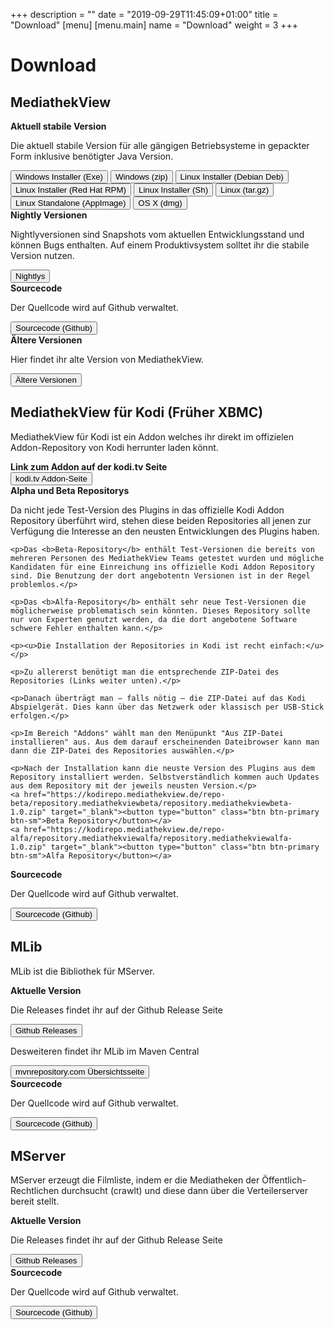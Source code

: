 +++
description = ""
date = "2019-09-29T11:45:09+01:00"
title = "Download"
[menu]
    [menu.main]
        name = "Download"
        weight = 3
+++

# Download

## MediathekView


<div class="panel panel-default">
  <div class="panel-heading"><b>Aktuell stabile Version</b></div>
  <div class="panel-body">
    <p>Die aktuell stabile Version für alle gängigen Betriebsysteme in gepackter Form inklusive benötigter Java Version.</p>
    <a href="https://download.mediathekview.de/stabil/MediathekView-latest-win.exe"><button type="button" class="btn btn-primary btn-sm">Windows Installer (Exe)</button></a>
    <a href="https://download.mediathekview.de/stabil/MediathekView-latest-win.zip"><button type="button" class="btn btn-primary btn-sm">Windows (zip)</button></a>
    <a href="https://download.mediathekview.de/stabil/MediathekView-latest-linux.deb"><button type="button" class="btn btn-primary btn-sm">Linux Installer (Debian Deb)</button></a>
    <a href="https://download.mediathekview.de/stabil/MediathekView-latest-linux.rpm"><button type="button" class="btn btn-primary btn-sm">Linux Installer (Red Hat RPM)</button></a>
    <a href="https://download.mediathekview.de/stabil/MediathekView-latest-linux.sh"><button type="button" class="btn btn-primary btn-sm">Linux Installer (Sh)</button></a>
    <a href="https://download.mediathekview.de/stabil/MediathekView-latest-linux.tar.gz"><button type="button" class="btn btn-primary btn-sm">Linux (tar.gz)</button></a>
    <a href="https://download.mediathekview.de/stabil/MediathekView-latest-linux.AppImage"><button type="button" class="btn btn-primary btn-sm">Linux Standalone (AppImage)</button></a>
    <a href="https://download.mediathekview.de/stabil/MediathekView-latest-mac.dmg"><button type="button" class="btn btn-primary btn-sm">OS X (dmg)</button></a>
  </div>
</div>

<div class="panel panel-default">
  <div class="panel-heading"><b>Nightly Versionen</b></div>
  <div class="panel-body">
    <p>Nightlyversionen sind Snapshots vom aktuellen Entwicklungsstand und können Bugs enthalten. Auf einem Produktivsystem solltet ihr die stabile Version nutzen.</p>
    <a href="https://download.mediathekview.de/unstabil/" target="_blank"><button type="button" class="btn btn-primary btn-sm">Nightlys</button></a>
  </div>
</div>

<div class="panel panel-default">
  <div class="panel-heading"><b>Sourcecode</b></div>
  <div class="panel-body">
    <p>Der Quellcode wird auf Github verwaltet.</p>
    <a href="https://github.com/mediathekview/MediathekView" target="_blank"><button type="button" class="btn btn-primary btn-sm">Sourcecode (Github)</button></a>
  </div>
</div>

<div class="panel panel-default">
  <div class="panel-heading"><b>Ältere Versionen</b></div>
  <div class="panel-body">
    <p>Hier findet ihr alte Version von MediathekView.</p>
    <a href="https://download.mediathekview.de/stabil/" target="_blank"><button type="button" class="btn btn-primary btn-sm">Ältere Versionen</button></a>
  </div>
</div>

## MediathekView für Kodi (Früher XBMC)

MediathekView für Kodi ist ein Addon welches ihr direkt im offizielen Addon-Repository von Kodi herrunter laden könnt.



<div class="panel panel-default">
  <div class="panel-heading"><b>Link zum Addon auf der kodi.tv Seite</b></div>
  <div class="panel-body">
    <a href="https://kodi.tv/addon/plugins-video-add-ons/mediathekview" target="_blank"><button type="button" class="btn btn-primary btn-sm">kodi.tv Addon-Seite</button></a>
  </div>
</div>

<div class="panel panel-default">
  <div class="panel-heading"><b>Alpha und Beta Repositorys</b></div>
  <div class="panel-body">
    <p>Da nicht jede Test-Version des Plugins in das offizielle Kodi Addon Repository überführt wird, stehen diese beiden Repositories all jenen zur Verfügung die Interesse an den neusten Entwicklungen des Plugins haben.</p>

    <p>Das <b>Beta-Repository</b> enthält Test-Versionen die bereits von mehreren Personen des MediathekView Teams getestet wurden und mögliche Kandidaten für eine Einreichung ins offizielle Kodi Addon Repository sind. Die Benutzung der dort angebotentn Versionen ist in der Regel problemlos.</p>

    <p>Das <b>Alfa-Repository</b> enthält sehr neue Test-Versionen die möglicherweise problematisch sein könnten. Dieses Repository sollte nur von Experten genutzt werden, da die dort angebotene Software schwere Fehler enthalten kann.</p>

    <p><u>Die Installation der Repositories in Kodi ist recht einfach:</u></p>

    <p>Zu allererst benötigt man die entsprechende ZIP-Datei des Repositories (Links weiter unten).</p>

    <p>Danach überträgt man – falls nötig – die ZIP-Datei auf das Kodi Abspielgerät. Dies kann über das Netzwerk oder klassisch per USB-Stick erfolgen.</p>

    <p>Im Bereich "Addons" wählt man den Menüpunkt "Aus ZIP-Datei installieren" aus. Aus dem darauf erscheinenden Dateibrowser kann man dann die ZIP-Datei des Repositories auswählen.</p>

    <p>Nach der Installation kann die neuste Version des Plugins aus dem Repository installiert werden. Selbstverständlich kommen auch Updates aus dem Repository mit der jeweils neusten Version.</p>
    <a href="https://kodirepo.mediathekview.de/repo-beta/repository.mediathekviewbeta/repository.mediathekviewbeta-1.0.zip" target="_blank"><button type="button" class="btn btn-primary btn-sm">Beta Repository</button></a>
    <a href="https://kodirepo.mediathekview.de/repo-alfa/repository.mediathekviewalfa/repository.mediathekviewalfa-1.0.zip" target="_blank"><button type="button" class="btn btn-primary btn-sm">Alfa Repository</button></a>
  </div>
</div>

<div class="panel panel-default">
  <div class="panel-heading"><b>Sourcecode</b></div>
  <div class="panel-body">
    <p>Der Quellcode wird auf Github verwaltet.</p>
    <a href="https://github.com/mediathekview/plugin.video.mediathekview" target="_blank"><button type="button" class="btn btn-primary btn-sm">Sourcecode (Github)</button></a>
  </div>
</div>


## MLib

MLib ist die Bibliothek für MServer.

<div class="panel panel-default">
  <div class="panel-heading"><b>Aktuelle Version</b></div>
  <div class="panel-body">
    <p>Die Releases findet ihr auf der Github Release Seite</p>
    <a href="https://github.com/mediathekview/MLib/releases" target="_blank"><button type="button" class="btn btn-primary btn-sm">Github Releases</button></a>
    <br />
    <p>Desweiteren findet ihr MLib im Maven Central</p>
    <a href="https://mvnrepository.com/artifact/de.mediathekview/MLib" target="_blank"><button type="button" class="btn btn-primary btn-sm">mvnrepository.com Übersichtsseite</button></a>
  </div>
</div>

<div class="panel panel-default">
  <div class="panel-heading"><b>Sourcecode</b></div>
  <div class="panel-body">
    <p>Der Quellcode wird auf Github verwaltet.</p>
    <a href="https://github.com/mediathekview/MLib" target="_blank"><button type="button" class="btn btn-primary btn-sm">Sourcecode (Github)</button></a>
  </div>
</div>

## MServer

MServer erzeugt die Filmliste, indem er die Mediatheken der Öffentlich-Rechtlichen durchsucht (crawlt) und diese dann über die Verteilerserver bereit stellt.

<div class="panel panel-default">
  <div class="panel-heading"><b>Aktuelle Version</b></div>
  <div class="panel-body">
    <p>Die Releases findet ihr auf der Github Release Seite</p>
    <a href="https://github.com/mediathekview/MServer/releases" target="_blank"><button type="button" class="btn btn-primary btn-sm">Github Releases</button></a>
  </div>
</div>

<div class="panel panel-default">
  <div class="panel-heading"><b>Sourcecode</b></div>
  <div class="panel-body">
    <p>Der Quellcode wird auf Github verwaltet.</p>
    <a href="https://github.com/mediathekview/MServer" target="_blank"><button type="button" class="btn btn-primary btn-sm">Sourcecode (Github)</button></a>
  </div>
</div>
